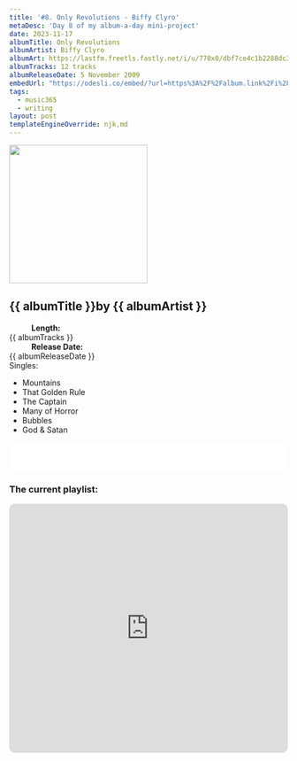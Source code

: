 ```yaml
---
title: '#8. Only Revolutions - Biffy Clyro'
metaDesc: 'Day 8 of my album-a-day mini-project'
date: 2023-11-17
albumTitle: Only Revolutions
albumArtist: Biffy Clyro
albumArt: https://lastfm.freetls.fastly.net/i/u/770x0/dbf7ce4c1b2288dc3065ec640695f933.jpg#dbf7ce4c1b2288dc3065ec640695f933
albumTracks: 12 tracks
albumReleaseDate: 5 November 2009
embedUrl: "https://odesli.co/embed/?url=https%3A%2F%2Falbum.link%2Fi%2F384241289&theme=light"
tags:
  - music365
  - writing
layout: post
templateEngineOverride: njk,md
---
```


<aside class="album-profile" style="--shadow: rgb(195,198,203);">
  <div class="album-profile__image">
    <img width="250" height="250" crossorigin="anonymous" src="{{ albumArt }}"/>
  </div>
  <div class="aside__content">
    <h1><strong>{{ albumTitle }}</strong>by {{ albumArtist }}</h1>
    <dl>
      <div>
        <dd><strong>Length:</strong></dd>
        <dt>{{ albumTracks }}</dt>
      </div>
      <div>
        <dd><strong>Release Date:</strong></dd>
        <dt>{{ albumReleaseDate }}</dt>
      </div>
      <div class="singles">
        <span>Singles:</span>
        <ul>
          <li>Mountains</li>
          <li>That Golden Rule</li>
          <li>The Captain</li>
          <li>Many of Horror</li>
          <li>Bubbles</li>
          <li>God &amp; Satan</li>
        </ul>
      </div>
    </dl>
    <div class="color-grid" style="--opacity: 1;">
      <div class="color-grid__container">
					<span class="color color--1" style="--firstColor: rgb(195,198,203);"></span>
					<span class="color color--2" style="--secondaryColor: rgb(53,63,53);"></span>
					<span class="color color--3" style="--thirdColor: rgb(142,33,39);"></span>
      </div>
    </div>
  </div>
</aside>

<iframe width="100%" height="52" src={{ embedUrl }} frameborder="0" allowfullscreen sandbox="allow-same-origin allow-scripts allow-presentation allow-popups allow-popups-to-escape-sandbox" allow="clipboard-read; clipboard-write"></iframe>

### The current playlist:

<iframe allow="autoplay *; encrypted-media *; fullscreen *; clipboard-write" frameborder="0" height="450" style="width:100%;max-width:660px;overflow:hidden;border-radius:10px;" sandbox="allow-forms allow-popups allow-same-origin allow-scripts allow-storage-access-by-user-activation allow-top-navigation-by-user-activation" src="https://embed.music.apple.com/gb/playlist/music365/pl.u-AkAmEd9ix4MAZYJ"></iframe>
